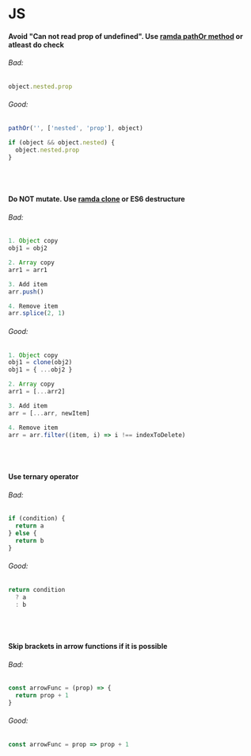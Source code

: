# JS

#### Avoid "Can not read prop of undefined". Use [ramda pathOr method](http://ramdajs.com/docs/#pathOr) or atleast do check

###### Bad:
```javascript
object.nested.prop
```
###### Good:
```javascript
pathOr('', ['nested', 'prop'], object)
```
```javascript
if (object && object.nested) {
  object.nested.prop
}
```
<br><br>


#### Do NOT mutate. Use [ramda clone](http://ramdajs.com/docs/#clone) or ES6 destructure

###### Bad:
```javascript
1. Object copy
obj1 = obj2

2. Array copy
arr1 = arr1

3. Add item
arr.push()

4. Remove item
arr.splice(2, 1)
```
###### Good:
```javascript
1. Object copy
obj1 = clone(obj2)
obj1 = { ...obj2 }

2. Array copy
arr1 = [...arr2]

3. Add item
arr = [...arr, newItem]

4. Remove item
arr = arr.filter((item, i) => i !== indexToDelete)
```
<br><br>


#### Use ternary operator

###### Bad:
```javascript
if (condition) {
  return a
} else {
  return b
}
```
###### Good:
```javascript
return condition
  ? a
  : b
```
<br><br>


#### Skip brackets in arrow functions if it is possible

###### Bad:
```javascript
const arrowFunc = (prop) => {
  return prop + 1
}
```
###### Good:
```javascript
const arrowFunc = prop => prop + 1
```
<br><br>
